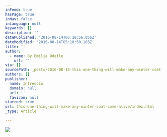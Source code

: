 ```yaml
---
inFeed: true
hasPage: true
inNav: false
inLanguage: null
keywords: []
description: ''
datePublished: '2016-08-14T05:10:56.056Z'
dateModified: '2016-08-14T05:10:50.183Z'
title: ''
author:
  - name: By Emilie Odeile
    url: ''
via: {}
sourcePath: _posts/2016-08-14-this-one-thing-will-make-any-winter-coat-come-alive.md
authors: []
publisher:
  name: Intreccio
  domain: null
  url: ''
  favicon: null
starred: true
url: this-one-thing-will-make-any-winter-coat-come-alive/index.html
_type: Article

---
```

![](https://the-grid-user-content.s3-us-west-2.amazonaws.com/a79d6619-a559-4d0a-b6d9-da1867988b10.jpg)